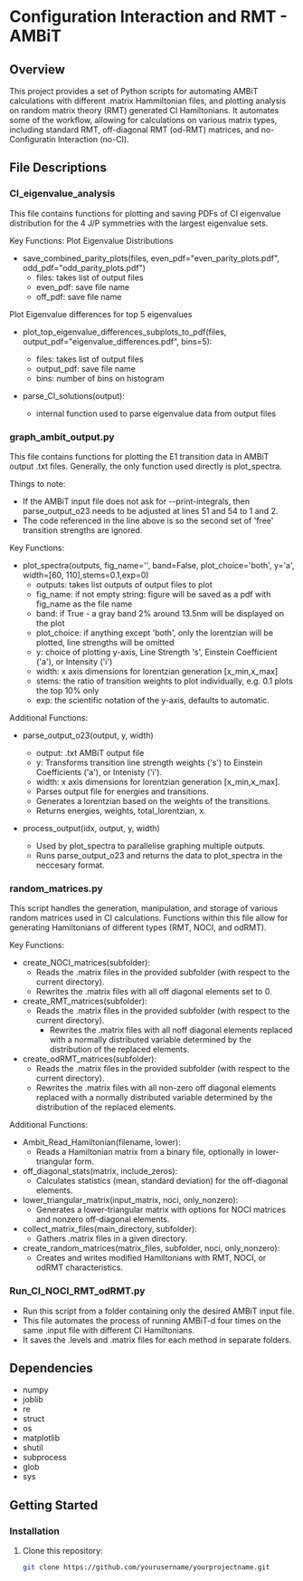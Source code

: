 # Configuration Interaction and RMT - AMBiT

## Overview
This project provides a set of Python scripts for automating AMBiT calculations with different .matrix Hammiltonian files, and plotting analysis on random matrix theory (RMT) generated CI Hamiltonians. It automates some of the workflow, allowing for calculations on various matrix types, including standard RMT, off-diagonal RMT (od-RMT) matrices, and no-Configuratin Interaction (no-CI).

## File Descriptions
### CI_eigenvalue_analysis

This file contains functions for plotting and saving PDFs of CI eigenvalue distribution for the 4 J/P symmetries with the largest eigenvalue sets.

Key Functions:
Plot Eigenvalue Distributions
- save_combined_parity_plots(files, even_pdf="even_parity_plots.pdf", odd_pdf="odd_parity_plots.pdf")
    - files: takes list of output files
    - even_pdf: save file name
    - off_pdf: save file name

Plot Eigenvalue differences for top 5 eigenvalues
- plot_top_eigenvalue_differences_subplots_to_pdf(files, output_pdf="eigenvalue_differences.pdf", bins=5):
    - files: takes list of output files
    - output_pdf: save file name
    - bins: number of bins on histogram

- parse_CI_solutions(output):
    - internal function used to parse eigenvalue data from output files

### graph_ambit_output.py

This file contains functions for plotting the E1 transition data in AMBiT output .txt files. 
Generally, the only function used directly is plot_spectra.

Things to note:
- If the AMBiT input file does not ask for --print-integrals, then parse_output_o23 needs to be adjusted at lines 51 and 54 to 1 and 2. 
- The code referenced in the line above is so the second set of 'free' transition strengths are ignored.

Key Functions:
- plot_spectra(outputs, fig_name='', band=False, plot_choice='both', y='a', width=[60, 110],stems=0.1,exp=0)
    - outputs: takes list outputs of output files to plot
    - fig_name: if not empty string: figure will be saved as a pdf with fig_name as the file name
    - band: if True -  a gray band 2% around 13.5nm will be displayed on the plot
    - plot_choice: if anything except 'both', only the lorentzian will be plotted, line strengths will be omitted
    - y: choice of plotting y-axis, Line Strength 's', Einstein Coefficient ('a'), or Intensity ('i')
    - width: x axis dimensions for lorentzian generation [x_min,x_max]
    - stems: the ratio of transition weights to plot individually, e.g. 0.1 plots the top 10% only
    - exp: the scientific notation of the y-axis, defaults to automatic.

Additional Functions:
- parse_output_o23(output, y, width)
    - output: .txt AMBiT output file
    - y: Transforms transition line strength weights ('s') to Einstein Coefficients ('a'), or Intenisty ('i').
    - width: x axis dimensions for lorentzian generation [x_min,x_max].
    - Parses output file for energies and transitions.
    - Generates a lorentzian based on the weights of the transitions.
    - Returns energies, weights, total_lorentzian, x.

- process_output(idx, output, y, width)
    - Used by plot_spectra to parallelise graphing multiple outputs.
    - Runs parse_output_o23 and returns the data to plot_spectra in the neccesary format.


### random_matrices.py
This script handles the generation, manipulation, and storage of various random matrices used in CI calculations. Functions within this file allow for generating Hamiltonians of different types (RMT, NOCI, and odRMT).

Key Functions:
- create_NOCI_matrices(subfolder):
    - Reads the .matrix files in the provided subfolder (with respect to the current directory).
    - Rewrites the .matrix files with all off diagonal elements set to 0.
- create_RMT_matrices(subfolder):
    - Reads the .matrix files in the provided subfolder (with respect to the current directory).
      - Rewrites the .matrix files with all noff diagonal elements replaced with a normally distributed variable determined by the distribution of the replaced elements.
- create_odRMT_matrices(subfolder):
    - Reads the .matrix files in the provided subfolder (with respect to the current directory).
    - Rewrites the .matrix files with all non-zero off diagonal elements replaced with a normally distributed variable determined by the distribution of the replaced elements.

Additional Functions:
- Ambit_Read_Hamiltonian(filename, lower):
    -  Reads a Hamiltonian matrix from a binary file, optionally in lower-triangular form.
- off_diagonal_stats(matrix, include_zeros): 
    - Calculates statistics (mean, standard deviation) for the off-diagonal elements.
- lower_triangular_matrix(input_matrix, noci, only_nonzero): 
    - Generates a lower-triangular matrix with options for NOCI matrices and nonzero off-diagonal elements.
- collect_matrix_files(main_directory, subfolder): 
    - Gathers .matrix files in a given directory.
- create_random_matrices(matrix_files, subfolder, noci, only_nonzero): 
    - Creates and writes modified Hamiltonians with RMT, NOCI, or odRMT characteristics.

### Run_CI_NOCI_RMT_odRMT.py
- Run this script from a folder containing only the desired AMBiT input file.
- This file automates the process of running AMBiT-d four times on the same .input file with different CI Hamiltonians.
- It saves the .levels and .matrix files for each method in separate folders.

## Dependencies
- numpy
- joblib
- re
- struct
- os
- matplotlib
- shutil
- subprocess
- glob
- sys

## Getting Started

### Installation
1. Clone this repository:
   ```bash
   git clone https://github.com/yourusername/yourprojectname.git
